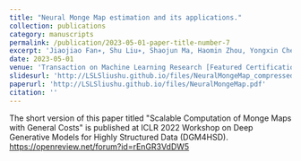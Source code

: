```yaml
---
title: "Neural Monge Map estimation and its applications."
collection: publications
category: manuscripts
permalink: /publication/2023-05-01-paper-title-number-7
excerpt: 'Jiaojiao Fan∗, Shu Liu∗, Shaojun Ma, Haomin Zhou, Yongxin Chen'
date: 2023-05-01
venue: 'Transaction on Machine Learning Research [Featured Certification], 2023'
slidesurl: 'http://LSLSliushu.github.io/files/NeuralMongeMap_compressed.pdf'
paperurl: 'http://LSLSliushu.github.io/files/NeuralMongeMap.pdf'
citation: ''
---
```

The short version of this paper titled "Scalable Computation of Monge Maps with General Costs" is published at ICLR 2022 Workshop on Deep Generative Models for Highly Structured Data (DGM4HSD). https://openreview.net/forum?id=rEnGR3VdDW5

